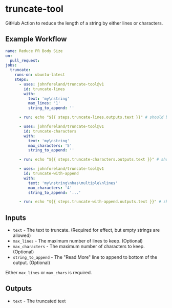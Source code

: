 # truncate-tool

GitHub Action to reduce the length of a string by either lines or characters.

## Example Workflow

```yaml
name: Reduce PR Body Size
on:
  pull_request:
jobs:
  truncate:
    runs-on: ubuntu-latest
    steps:
      - uses: johnforeland/truncate-tool@v1
        id: truncate-lines
        with:
          text: 'my\nstring'
          max_lines: '1'
          string_to_append: ''

      - run: echo "${{ steps.truncate-lines.outputs.text }}" # should be 'my'

      - uses: johnforeland/truncate-tool@v1
        id: truncate-characters
        with:
          text: 'my\nstring'
          max_characters: '5'
          string_to_append: ''

      - run: echo "${{ steps.truncate-characters.outputs.text }}" # should be 'my\nstr' (because newline counts as one characters)

      - uses: johnforeland/truncate-tool@v1
        id: truncate-with-append
        with:
          text: 'my\nstring\nhas\multiple\nlines'
          max_characters: '4'
          string_to_append: '...'

      - run: echo "${{ steps.truncate-with-append.outputs.text }}" # should be 'my\nstring\n\n...' (because newline and ... counts as one row)
```

## Inputs

- `text` - The text to truncate. (Required for effect, but empty strings are allowed)
- `max_lines` - The maximum number of lines to keep. (Optional)
- `max_characters` - The maximum number of characters to keep. (Optional)
- `string_to_append` - The "Read More" line to append to bottom of the output. (Optional)

Either `max_lines` or `max_chars` is required.

## Outputs

- `text` - The truncated text
